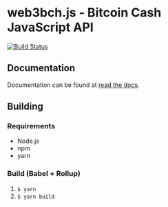 # web3bch.js - Bitcoin Cash JavaScript API
[![Build Status](https://travis-ci.org/web3bch/web3bch.js.svg?branch=master)](https://travis-ci.org/web3bch/web3bch.js)

## Documentation

Documentation can be found at [read the docs][docs].

[docs]: https://web3bchjs.readthedocs.io/en/latest/index.html

## Building
### Requirements
- Node.js
- npm
- yarn

### Build (Babel + Rollup)
1. `$ yarn`
2. `$ yarn build`